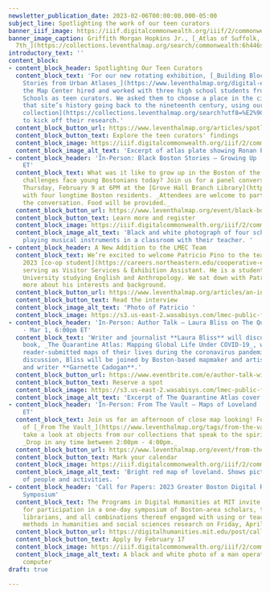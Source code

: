 ```yaml
---
newsletter_publication_date: 2023-02-06T00:00:00.000-05:00
subject_line: Spotlighting the work of our teen curators
banner_iiif_image: https://iiif.digitalcommonwealth.org/iiif/2/commonwealth:tm70rt554/715,1354,5901,2581/1200,/0/default.jpg
banner_image_caption: Griffith Morgan Hopkins Jr., [_Atlas of Suffolk, County, Vol.
  7th_](https://collections.leventhalmap.org/search/commonwealth:6h446s76b) (1875)
introductory_text: ''
content_block:
- content_block_header: Spotlighting Our Teen Curators
  content_block_text: 'For our new rotating exhibition, [_Building Blocks: Boston
    Stories from Urban Atlases_](https://www.leventhalmap.org/digital-exhibitions/building-blocks/),
    the Map Center hired and worked with three high school students from Boston Public
    Schools as teen curators. We asked them to choose a place in the city and explore
    that site’s history going back to the nineteenth century, using our [urban atlas
    collection](https://collections.leventhalmap.org/search?utf8=%E2%9C%93&q=urban+atlas&search_field=all_fields)
    to kick off their research.'
  content_block_button_url: https://www.leventhalmap.org/articles/spotlighting-the-work-of-our-teen-curators/
  content_block_button_text: Explore the teen curators' findings
  content_block_image: https://iiif.digitalcommonwealth.org/iiif/2/commonwealth:1257bz48b/334,1921,2887,2288/1200,/0/default.jpg
  content_block_image_alt_text: 'Excerpt of atlas plate showing Ronan Park in Dorchester. '
- content_block_header: 'In-Person: Black Boston Stories — Growing Up · Feb 9, 6:00pm
    ET'
  content_block_text: What was it like to grow up in the Boston of the past? What
    challenges face young Bostonians today? Join us for a panel conversation this
    Thursday, February 9 at 6PM at the [Grove Hall Branch Library](https://www.bpl.org/locations/grove-hall/)
    with four longtime Boston residents. _Attendees are welcome to participate in
    the conversation. Food will be provided._
  content_block_button_url: https://www.leventhalmap.org/event/black-boston-stories-growing-up/
  content_block_button_text: Learn more and register
  content_block_image: https://iiif.digitalcommonwealth.org/iiif/2/commonwealth:jq085m35s/289,9,3556,2803/1200,/0/default.jpg
  content_block_image_alt_text: 'Black and white photograph of four schoolchildren
    playing musical instruments in a classroom with their teacher. '
- content_block_header: A New Addition to the LMEC Team
  content_block_text: We’re excited to welcome Patricio Pino to the team as the Spring
    2023 [co-op student](https://careers.northeastern.edu/cooperative-education/)
    serving as Visitor Services & Exhibition Assistant. He is a student at Northeastern
    University studying English and Anthropology. We sat down with Patricio to learn
    more about his interests and background.
  content_block_button_url: https://www.leventhalmap.org/articles/an-interview-with-patricio-pino/
  content_block_button_text: Read the interview
  content_block_image_alt_text: 'Photo of Patricio '
  content_block_image: https://s3.us-east-2.wasabisys.com/lmec-public-files/newsletters/patricio-pino.png
- content_block_header: 'In-Person: Author Talk — Laura Bliss on The Quarantine Atlas
    · Mar 1, 6:00pm ET'
  content_block_text: 'Writer and journalist **Laura Bliss** will discuss her recent
    book, _The Quarantine Atlas: Mapping Global Life Under COVID-19_, which explores
    reader-submitted maps of their lives during the coronavirus pandemic. For this
    discussion, Bliss will be joined by Boston-based mapmaker and artist **Rajiv Raman**
    and writer **Garnette Cadogan**.'
  content_block_button_url: https://www.eventbrite.com/e/author-talk-with-laura-bliss-the-quarantine-atlas-tickets-496439011447
  content_block_button_text: Reserve a spot
  content_block_image: https://s3.us-east-2.wasabisys.com/lmec-public-files/newsletters/quarantine-atlas.png
  content_block_image_alt_text: 'Excerpt of The Quarantine Atlas cover. '
- content_block_header: 'In-Person: From The Vault — Maps of Loveland · Feb 17, 2:00pm
    ET'
  content_block_text: Join us for an afternoon of close map looking! For this edition
    of [_From The Vault_](https://www.leventhalmap.org/tags/from-the-vault/), we’ll
    take a look at objects from our collections that speak to the spirit of love.
    _Drop in any time between 2:00pm - 4:00pm._
  content_block_button_url: https://www.leventhalmap.org/event/from-the-vault-collections-showing-maps-of-loveland/
  content_block_button_text: Mark your calendar
  content_block_image: https://iiif.digitalcommonwealth.org/iiif/2/commonwealth:st74cw29z/717,399,9183,6517/1200,/0/default.jpg
  content_block_image_alt_text: 'Bright red map of loveland. Shows pictorial representations
    of people and activities. '
- content_block_header: 'Call for Papers: 2023 Greater Boston Digital Research & Pedagogy
    Symposium'
  content_block_text: The Programs in Digital Humanities at MIT invite submissions
    for participation in a one-day symposium of Boston-area scholars, teachers, researchers,
    librarians, and all combinations thereof engaged with using or teaching digital
    methods in humanities and social sciences research on Friday, April 28, 2023.
  content_block_button_url: https://digitalhumanities.mit.edu/post/call-for-papers-2023-greater-boston-digital-research-and-pedagogy-symposium/
  content_block_button_text: Apply by February 17
  content_block_image: https://iiif.digitalcommonwealth.org/iiif/2/commonwealth:2n49vd66x/823,659,3270,3041/,1200/0/default.jpg
  content_block_image_alt_text: A black and white photo of a man operating an analog
    computer
draft: true

---
```


